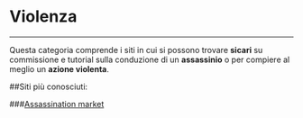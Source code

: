 # Violenza
---
Questa categoria comprende i siti in cui si possono trovare **sicari** su commissione e tutorial sulla conduzione di un **assassinio** o per compiere al meglio un **azione violenta**.

##Siti più conosciuti:

###<u>Assassination market<u/>
